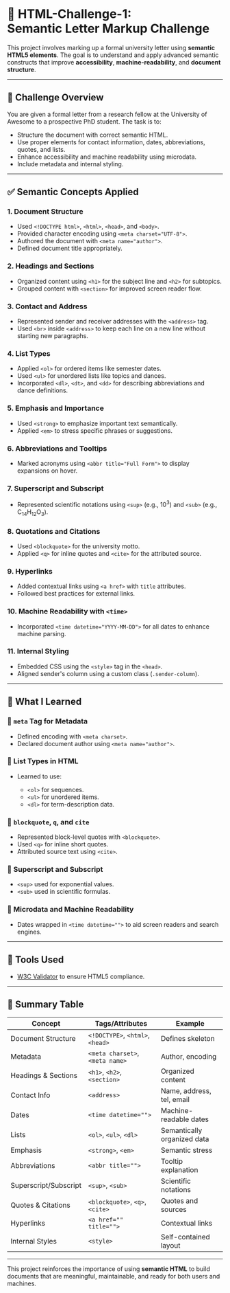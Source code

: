 # 📄 HTML-Challenge-1:<br>Semantic Letter Markup Challenge

This project involves marking up a formal university letter using **semantic HTML5 elements**. The goal is to understand and apply advanced semantic constructs that improve **accessibility**, **machine-readability**, and **document structure**.

---

## 🚀 Challenge Overview

You are given a formal letter from a research fellow at the University of Awesome to a prospective PhD student. The task is to:

* Structure the document with correct semantic HTML.
* Use proper elements for contact information, dates, abbreviations, quotes, and lists.
* Enhance accessibility and machine readability using microdata.
* Include metadata and internal styling.

---

## ✅ Semantic Concepts Applied

### 1. Document Structure

* Used `<!DOCTYPE html>`, `<html>`, `<head>`, and `<body>`.
* Provided character encoding using `<meta charset="UTF-8">`.
* Authored the document with `<meta name="author">`.
* Defined document title appropriately.

### 2. Headings and Sections

* Organized content using `<h1>` for the subject line and `<h2>` for subtopics.
* Grouped content with `<section>` for improved screen reader flow.

### 3. Contact and Address

* Represented sender and receiver addresses with the `<address>` tag.
* Used `<br>` inside `<address>` to keep each line on a new line without starting new paragraphs.

### 4. List Types

* Applied `<ol>` for ordered items like semester dates.
* Used `<ul>` for unordered lists like topics and dances.
* Incorporated `<dl>`, `<dt>`, and `<dd>` for describing abbreviations and dance definitions.

### 5. Emphasis and Importance

* Used `<strong>` to emphasize important text semantically.
* Applied `<em>` to stress specific phrases or suggestions.

### 6. Abbreviations and Tooltips

* Marked acronyms using `<abbr title="Full Form">` to display expansions on hover.

### 7. Superscript and Subscript

* Represented scientific notations using `<sup>` (e.g., 10<sup>3</sup>) and `<sub>` (e.g., C<sub>14</sub>H<sub>12</sub>O<sub>3</sub>).

### 8. Quotations and Citations

* Used `<blockquote>` for the university motto.
* Applied `<q>` for inline quotes and `<cite>` for the attributed source.

### 9. Hyperlinks

* Added contextual links using `<a href>` with `title` attributes.
* Followed best practices for external links.

### 10. Machine Readability with `<time>`

* Incorporated `<time datetime="YYYY-MM-DD">` for all dates to enhance machine parsing.

### 11. Internal Styling

* Embedded CSS using the `<style>` tag in the `<head>`.
* Aligned sender's column using a custom class (`.sender-column`).

---

## 📘 What I Learned

### 🔹 `meta` Tag for Metadata

* Defined encoding with `<meta charset>`.
* Declared document author using `<meta name="author">`.

### 🔹 List Types in HTML

* Learned to use:

  * `<ol>` for sequences.
  * `<ul>` for unordered items.
  * `<dl>` for term-description data.

### 🔹 `blockquote`, `q`, and `cite`

* Represented block-level quotes with `<blockquote>`.
* Used `<q>` for inline short quotes.
* Attributed source text using `<cite>`.

### 🔹 Superscript and Subscript

* `<sup>` used for exponential values.
* `<sub>` used in scientific formulas.

### 🔹 Microdata and Machine Readability

* Dates wrapped in `<time datetime="">` to aid screen readers and search engines.

---

## 🧪 Tools Used

* [W3C Validator](https://validator.w3.org/) to ensure HTML5 compliance.

---

## 📌 Summary Table

| Concept               | Tags/Attributes                  | Example                     |
| --------------------- | -------------------------------- | --------------------------- |
| Document Structure    | `<!DOCTYPE>`, `<html>`, `<head>` | Defines skeleton            |
| Metadata              | `<meta charset>`, `<meta name>`  | Author, encoding            |
| Headings & Sections   | `<h1>`, `<h2>`, `<section>`      | Organized content           |
| Contact Info          | `<address>`                      | Name, address, tel, email   |
| Dates                 | `<time datetime="">`             | Machine-readable dates      |
| Lists                 | `<ol>`, `<ul>`, `<dl>`           | Semantically organized data |
| Emphasis              | `<strong>`, `<em>`               | Semantic stress             |
| Abbreviations         | `<abbr title="">`                | Tooltip explanation         |
| Superscript/Subscript | `<sup>`, `<sub>`                 | Scientific notations        |
| Quotes & Citations    | `<blockquote>`, `<q>`, `<cite>`  | Quotes and sources          |
| Hyperlinks            | `<a href="" title="">`           | Contextual links            |
| Internal Styles       | `<style>`                        | Self-contained layout       |

---

This project reinforces the importance of using **semantic HTML** to build documents that are meaningful, maintainable, and ready for both users and machines.
